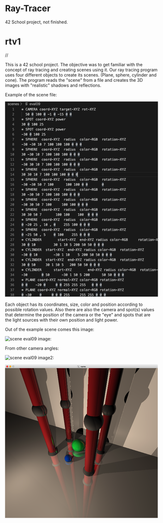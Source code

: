# Ray-Tracer
42 School project, not finished.

# rtv1
//

This is a 42 school project.
The objective was to get familiar with the concept of ray tracing and creating scenes using it. Our ray tracing program uses four different objects to create its scenes.
(Plane, sphere, cylinder and cone). The program reads the "scene" from a file and creates the 3D images with "realistic" shadows and reflections.

Example of the scene file:

![scene eval09 file:](https://github.com/Makenfile86/rtv1/blob/main/scene_09.png?raw=true)

Each object has its coordinates, size, color and position according to possible rotation values. Also there are also the camera and spot(s) values that determine the position of the camera or the "eye" and spots that are the light sources with their own position and light power.

Out of the example scene comes this image:

![scene eval09 image:](https://github.com/Makenfile86/rtv1/blob/main/rt1.jpg?raw=true)

From other camera angles:

![scene eval09 image2:](https://github.com/Makenfile86/rtv1/blob/main/rt2.jpg?raw=true)

![scene eval09 image3:](https://github.com/Makenfile86/rtv1/blob/main/palace3.png?raw=true)
